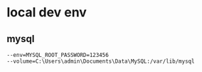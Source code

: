 # local dev env

## mysql

```shell
--env=MYSQL_ROOT_PASSWORD=123456
--volume=C:\Users\admin\Documents\Data\MySQL:/var/lib/mysql
```
